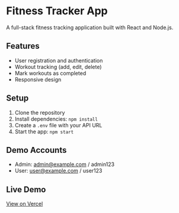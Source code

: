 # Fitness Tracker App

A full-stack fitness tracking application built with React and Node.js.

## Features

- User registration and authentication
- Workout tracking (add, edit, delete)
- Mark workouts as completed
- Responsive design

## Setup

1. Clone the repository
2. Install dependencies: `npm install`
3. Create a `.env` file with your API URL
4. Start the app: `npm start`

## Demo Accounts

- Admin: admin@example.com / admin123
- User: user@example.com / user123

## Live Demo

[View on Vercel](https://your-vercel-app-url.vercel.app)